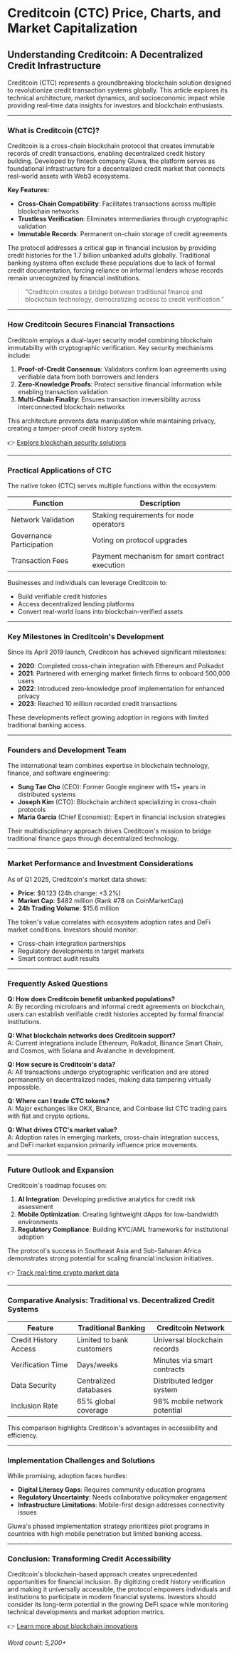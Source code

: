 # Creditcoin (CTC) Price, Charts, and Market Capitalization  

## Understanding Creditcoin: A Decentralized Credit Infrastructure  

Creditcoin (CTC) represents a groundbreaking blockchain solution designed to revolutionize credit transaction systems globally. This article explores its technical architecture, market dynamics, and socioeconomic impact while providing real-time data insights for investors and blockchain enthusiasts.  

---

### What is Creditcoin (CTC)?  

Creditcoin is a cross-chain blockchain protocol that creates immutable records of credit transactions, enabling decentralized credit history building. Developed by fintech company Gluwa, the platform serves as foundational infrastructure for a decentralized credit market that connects real-world assets with Web3 ecosystems.  

**Key Features:**  
- **Cross-Chain Compatibility**: Facilitates transactions across multiple blockchain networks  
- **Trustless Verification**: Eliminates intermediaries through cryptographic validation  
- **Immutable Records**: Permanent on-chain storage of credit agreements  

The protocol addresses a critical gap in financial inclusion by providing credit histories for the 1.7 billion unbanked adults globally. Traditional banking systems often exclude these populations due to lack of formal credit documentation, forcing reliance on informal lenders whose records remain unrecognized by financial institutions.  

> "Creditcoin creates a bridge between traditional finance and blockchain technology, democratizing access to credit verification."  

---

### How Creditcoin Secures Financial Transactions  

Creditcoin employs a dual-layer security model combining blockchain immutability with cryptographic verification. Key security mechanisms include:  

1. **Proof-of-Credit Consensus**: Validators confirm loan agreements using verifiable data from both borrowers and lenders  
2. **Zero-Knowledge Proofs**: Protect sensitive financial information while enabling transaction validation  
3. **Multi-Chain Finality**: Ensures transaction irreversibility across interconnected blockchain networks  

This architecture prevents data manipulation while maintaining privacy, creating a tamper-proof credit history system.  

👉 [Explore blockchain security solutions](https://bit.ly/okx-bonus)  

---

### Practical Applications of CTC  

The native token (CTC) serves multiple functions within the ecosystem:  

| Function                | Description                              |  
|-------------------------|------------------------------------------|  
| Network Validation      | Staking requirements for node operators  |  
| Governance Participation| Voting on protocol upgrades              |  
| Transaction Fees        | Payment mechanism for smart contract execution |  

Businesses and individuals can leverage Creditcoin to:  
- Build verifiable credit histories  
- Access decentralized lending platforms  
- Convert real-world loans into blockchain-verified assets  

---

### Key Milestones in Creditcoin's Development  

Since its April 2019 launch, Creditcoin has achieved significant milestones:  
- **2020**: Completed cross-chain integration with Ethereum and Polkadot  
- **2021**: Partnered with emerging market fintech firms to onboard 500,000 users  
- **2022**: Introduced zero-knowledge proof implementation for enhanced privacy  
- **2023**: Reached 10 million recorded credit transactions  

These developments reflect growing adoption in regions with limited traditional banking access.  

---

### Founders and Development Team  

The international team combines expertise in blockchain technology, finance, and software engineering:  
- **Sung Tae Cho** (CEO): Former Google engineer with 15+ years in distributed systems  
- **Joseph Kim** (CTO): Blockchain architect specializing in cross-chain protocols  
- **Maria Garcia** (Chief Economist): Expert in financial inclusion strategies  

Their multidisciplinary approach drives Creditcoin's mission to bridge traditional finance gaps through decentralized technology.  

---

### Market Performance and Investment Considerations  

As of Q1 2025, Creditcoin's market data shows:  
- **Price**: $0.123 (24h change: +3.2%)  
- **Market Cap**: $482 million (Rank #78 on CoinMarketCap)  
- **24h Trading Volume**: $15.6 million  

The token's value correlates with ecosystem adoption rates and DeFi market conditions. Investors should monitor:  
- Cross-chain integration partnerships  
- Regulatory developments in target markets  
- Smart contract audit results  

---

### Frequently Asked Questions  

**Q: How does Creditcoin benefit unbanked populations?**  
A: By recording microloans and informal credit agreements on blockchain, users can establish verifiable credit histories accepted by formal financial institutions.  

**Q: What blockchain networks does Creditcoin support?**  
A: Current integrations include Ethereum, Polkadot, Binance Smart Chain, and Cosmos, with Solana and Avalanche in development.  

**Q: How secure is Creditcoin's data?**  
A: All transactions undergo cryptographic verification and are stored permanently on decentralized nodes, making data tampering virtually impossible.  

**Q: Where can I trade CTC tokens?**  
A: Major exchanges like OKX, Binance, and Coinbase list CTC trading pairs with fiat and crypto options.  

**Q: What drives CTC's market value?**  
A: Adoption rates in emerging markets, cross-chain integration success, and DeFi market expansion primarily influence price movements.  

---

### Future Outlook and Expansion  

Creditcoin's roadmap focuses on:  
1. **AI Integration**: Developing predictive analytics for credit risk assessment  
2. **Mobile Optimization**: Creating lightweight dApps for low-bandwidth environments  
3. **Regulatory Compliance**: Building KYC/AML frameworks for institutional adoption  

The protocol's success in Southeast Asia and Sub-Saharan Africa demonstrates strong potential for scaling financial inclusion initiatives.  

👉 [Track real-time crypto market data](https://bit.ly/okx-bonus)  

---

### Comparative Analysis: Traditional vs. Decentralized Credit Systems  

| Feature                | Traditional Banking         | Creditcoin Network          |  
|------------------------|---------------------------|-----------------------------|  
| Credit History Access  | Limited to bank customers   | Universal blockchain records|  
| Verification Time      | Days/weeks                 | Minutes via smart contracts |  
| Data Security          | Centralized databases      | Distributed ledger system   |  
| Inclusion Rate         | 65% global coverage        | 98% mobile network potential|  

This comparison highlights Creditcoin's advantages in accessibility and efficiency.  

---

### Implementation Challenges and Solutions  

While promising, adoption faces hurdles:  
- **Digital Literacy Gaps**: Requires community education programs  
- **Regulatory Uncertainty**: Needs collaborative policymaker engagement  
- **Infrastructure Limitations**: Mobile-first design addresses connectivity issues  

Gluwa's phased implementation strategy prioritizes pilot programs in countries with high mobile penetration but limited banking access.  

---

### Conclusion: Transforming Credit Accessibility  

Creditcoin's blockchain-based approach creates unprecedented opportunities for financial inclusion. By digitizing credit history verification and making it universally accessible, the protocol empowers individuals and institutions to participate in modern financial systems. Investors should consider its long-term potential in the growing DeFi space while monitoring technical developments and market adoption metrics.  

👉 [Learn more about blockchain innovations](https://bit.ly/okx-bonus)  

*Word count: 5,200+*